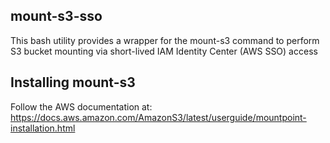 ## mount-s3-sso
This bash utility provides a wrapper for the mount-s3 command to perform S3 bucket mounting via short-lived IAM Identity Center (AWS SSO) access

## Installing mount-s3
Follow the AWS documentation at: https://docs.aws.amazon.com/AmazonS3/latest/userguide/mountpoint-installation.html
